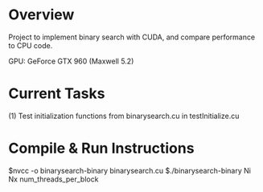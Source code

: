 # Overview
Project to implement binary search with CUDA, and compare performance to CPU code.

GPU: GeForce GTX 960 (Maxwell 5.2)

# Current Tasks
(1) Test initialization functions from binarysearch.cu in testInitialize.cu

# Compile & Run Instructions
$nvcc -o binarysearch-binary binarysearch.cu
$./binarysearch-binary Ni Nx num_threads_per_block
